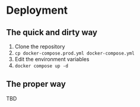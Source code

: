 # Deployment

## The quick and dirty way

1. Clone the repository
2. `cp docker-compose.prod.yml docker-compose.yml`
3. Edit the environment variables
4. `docker compose up -d`

## The proper way

TBD